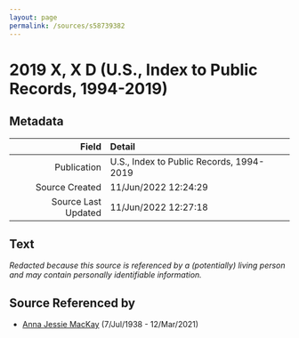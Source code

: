 ```yaml
---
layout: page
permalink: /sources/s58739382
---
```


# 2019 X, X D (U.S., Index to Public Records, 1994-2019)

## Metadata
Field | Detail
---:|:---
Publication | U.S., Index to Public Records, 1994-2019
Source Created | 11/Jun/2022 12:24:29
Source Last Updated | 11/Jun/2022 12:27:18

## Text

_Redacted because this source is referenced by a (potentially) living person and may contain personally identifiable information._

## Source Referenced by

* [Anna Jessie MacKay](../people/@41265374@-anna-jessie-mackay-b1938-7-7-d2021-3-12.md) (7/Jul/1938 - 12/Mar/2021)
